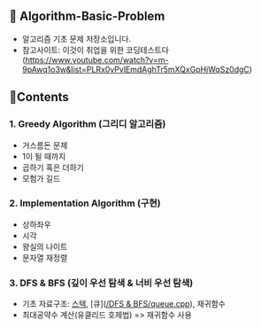 ## 📙 Algorithm-Basic-Problem

* 알고리즘 기초 문제 저장소입니다.
* 참고사이트: 이것이 취업을 위한 코딩테스트다 (https://www.youtube.com/watch?v=m-9pAwq1o3w&list=PLRx0vPvlEmdAghTr5mXQxGpHjWqSz0dgC)

## 🧩Contents

### 1. Greedy Algorithm (그리디 알고리즘)

* 거스름돈 문제
* 1이 될 때까지
* 곱하기 혹은 더하기
* 모험가 길드

### 2. Implementation Algorithm (구현)

* 상하좌우
* 시각
* 왕실의 나이트
* 문자열 재정렬

### 3. DFS & BFS (깊이 우선 탐색 & 너비 우선 탐색)

* 기초 자료구조: [스택]((https://github.com/Jung-kr/Algorithm-Basic-Problem/blob/main/DFS%20%26%20BFS/stack.cpp)), [큐]([/DFS & BFS/queue.cpp](https://github.com/Jung-kr/Algorithm-Basic-Problem/blob/main/DFS%20%26%20BFS/queue.cpp)), 재귀함수
* 최대공약수 계산(유클리드 호제법) => 재귀함수 사용

